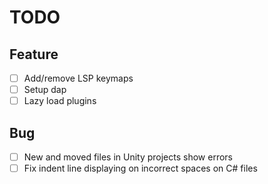 # TODO

## Feature

- [ ] Add/remove LSP keymaps
- [ ] Setup dap
- [ ] Lazy load plugins

## Bug

- [ ] New and moved files in Unity projects show errors
- [ ] Fix indent line displaying on incorrect spaces on C# files
